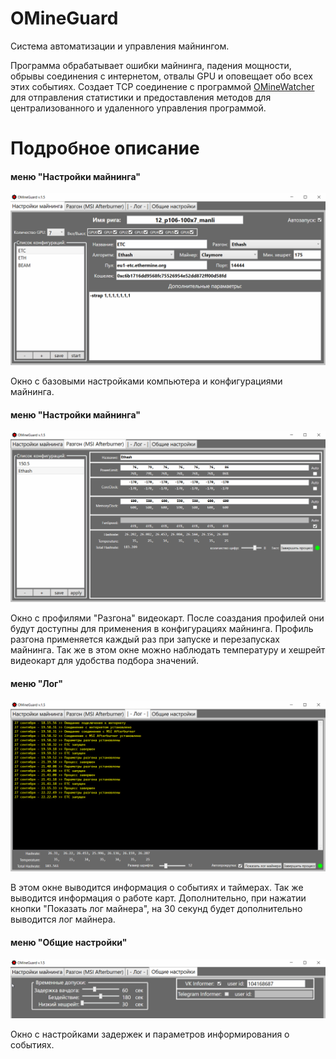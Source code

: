 # OMineGuard

Система автоматизации и управления майнингом.

Программа обрабатывает ошибки майнинга, падения мощности, обрывы соединения с интернетом, отвалы GPU и оповещает обо всех этих событиях.
Создает TCP соединение с программой  [OMineWatcher](https://github.com/QWERTYkez/OMineWatcher) для отправления статистики и предоставления методов для централизованного и удаленного управления программой.

# Подробное описание

#### меню "Настройки майнинга"

![Image alt](https://github.com/QWERTYkez/OMineGuard/raw/master/images/1.png)

Окно с базовыми настройками компьютера и конфигурациями майнинга.

#### меню "Настройки майнинга"

![Image alt](https://github.com/QWERTYkez/OMineGuard/raw/master/images/2.png)

Окно с профилями "Разгона" видеокарт. После соаздания профилей они будут доступны для применения в конфигурациях майнинга. Профиль разгона применяется каждый раз при запуске и перезапусках майнинга. Так же в этом окне можно наблюдать температуру и хешрейт видеокарт для удобства подбора значений.

#### меню "Лог"

![Image alt](https://github.com/QWERTYkez/OMineGuard/raw/master/images/3.png)

В этом окне выводится информация о событиях и таймерах. Так же выводится информация о работе карт. Дополнительно, при нажатии кнопки "Показать лог майнера", на 30 секунд будет дополнительно выводится лог майнера.

#### меню "Общие настройки"

![Image alt](https://github.com/QWERTYkez/OMineGuard/raw/master/images/4.png)

Окно с настройками задержек и параметров информирования о событиях.

